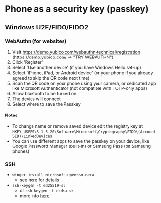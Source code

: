 # Phone as a security key (passkey)
## Windows U2F/FIDO/FIDO2
### WebAuthn (for websites)
1. Visit https://demo.yubico.com/webauthn-technical/registration (https://demo.yubico.com/ -> "TRY WEBAUTHN")
1. Click 'Register'
1. Select 'Use another device' (if you have Windows Hello set-up)
1. Select 'iPhone, iPad, or Android device' (or your phone if you already agreed to skip the QR code next time)
1. Scan the QR code on your phone using your camera, or dedicated app like Microsoft Authenticator (not compatible with TOTP-only apps)
1. Allow bluetooth to be turned on.
1. The devies will connect
1. Select where to save the Passkey
#### Notes
- To change name or remove saved device edit the registry key at `HKEY_USERS\S-1-5-20\Software\Microsoft\Cryptography\FIDO\(Account SID)\LinkedDevices`
- You can use different apps to save the passkey on your device, like Google Password Manager (built-in) or Samsung Pass (on Samsung phones) 

### SSH
- `winget install Microsoft.OpenSSH.Beta`
	- see [here](https://www.openssh.com/txt/release-8.2) for details
- `ssh-keygen -t ed25519-sk`
	- or `ssh-keygen -t ecdsa-sk` 
	- more info [here](https://developers.yubico.com/SSH/Securing_SSH_with_FIDO2.html)